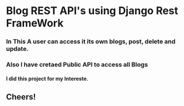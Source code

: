 # Blog REST API's using Django Rest FrameWork

### In This A user can access it  its own blogs, post, delete and update.
### Also I have cretaed Public API to access all Blogs


#### I did this project for my Intereste.

## Cheers!
